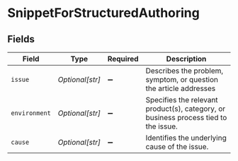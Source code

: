 # SnippetForStructuredAuthoring


## Fields

| Field                                                                               | Type                                                                                | Required                                                                            | Description                                                                         |
| ----------------------------------------------------------------------------------- | ----------------------------------------------------------------------------------- | ----------------------------------------------------------------------------------- | ----------------------------------------------------------------------------------- |
| `issue`                                                                             | *Optional[str]*                                                                     | :heavy_minus_sign:                                                                  | Describes the problem, symptom, or question the article addresses                   |
| `environment`                                                                       | *Optional[str]*                                                                     | :heavy_minus_sign:                                                                  | Specifies the relevant product(s), category, or business process tied to the issue. |
| `cause`                                                                             | *Optional[str]*                                                                     | :heavy_minus_sign:                                                                  | Identifies the underlying cause of the issue.                                       |